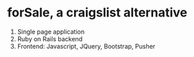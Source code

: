 # forSale, a craigslist alternative

1. Single page application 
2. Ruby on Rails backend
3. Frontend: Javascript, JQuery, Bootstrap, Pusher


